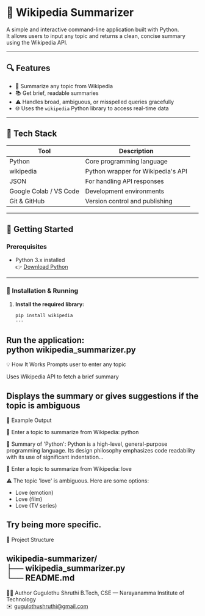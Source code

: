 # 🧠 Wikipedia Summarizer

A simple and interactive command-line application built with Python.  
It allows users to input any topic and returns a clean, concise summary using the Wikipedia API.

---

## 🔍 Features

- 🔎 Summarize any topic from Wikipedia  
- 📚 Get brief, readable summaries  
- ⚠️ Handles broad, ambiguous, or misspelled queries gracefully  
- 🌐 Uses the `wikipedia` Python library to access real-time data  

---

## 🧰 Tech Stack

| Tool            | Description                          |
|-----------------|------------------------------------|
| Python          | Core programming language           |
| wikipedia       | Python wrapper for Wikipedia's API |
| JSON            | For handling API responses          |
| Google Colab / VS Code | Development environments       |
| Git & GitHub    | Version control and publishing      |

---

## 🚀 Getting Started

### Prerequisites

- Python 3.x installed  
  👉 [Download Python](https://www.python.org/downloads/)

---

### 🔧 Installation & Running

1. **Install the required library:**

   ```bash
   pip install wikipedia
   ---
Run the application:
<br>
python wikipedia_summarizer.py
---
💡 How It Works
Prompts user to enter any topic

Uses Wikipedia API to fetch a brief summary

Displays the summary or gives suggestions if the topic is ambiguous
---

💬 Example Output

🔎 Enter a topic to summarize from Wikipedia: python

📘 Summary of 'Python':
Python is a high-level, general-purpose programming language. Its design philosophy emphasizes code readability with its use of significant indentation...

🔎 Enter a topic to summarize from Wikipedia: love

⚠️ The topic 'love' is ambiguous.
Here are some options:
- Love (emotion)
- Love (film)
- Love (TV series)

Try being more specific.
---
📂 Project Structure

wikipedia-summarizer/
<br>
├── wikipedia_summarizer.py
<br>
└── README.md
<br>
---
🙋‍♀️ Author
Gugulothu Shruthi
B.Tech, CSE — Narayanamma Institute of Technology
<br>
✉️ gugulothushruthi@gmail.com


